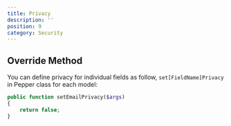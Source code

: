 ```yaml
---
title: Privacy
description: ''
position: 9
category: Security
---
```


## Override Method

You can define privacy for individual fields as follow, `set[FieldName]Privacy` in Pepper class for each model:

```php
public function setEmailPrivacy($args)
{
    return false;
}
```
